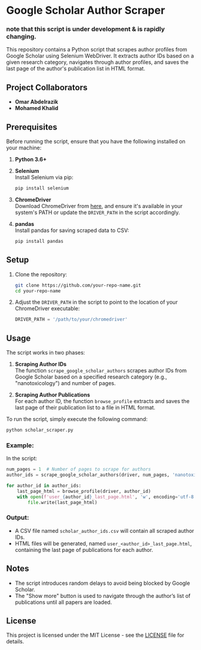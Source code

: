 

# Google Scholar Author Scraper
### note that this script is under development & is rapidly changing.
This repository contains a Python script that scrapes author profiles from Google Scholar using Selenium WebDriver. It extracts author IDs based on a given research category, navigates through author profiles, and saves the last page of the author's publication list in HTML format.

## Project Collaborators
- **Omar Abdelrazik**  
- **Mohamed Khalid**

## Prerequisites

Before running the script, ensure that you have the following installed on your machine:

1. **Python 3.6+**  
2. **Selenium**  
   Install Selenium via pip:
   ```bash
   pip install selenium
   ```
3. **ChromeDriver**  
   Download ChromeDriver from [here](https://sites.google.com/a/chromium.org/chromedriver/downloads), and ensure it's available in your system's PATH or update the `DRIVER_PATH` in the script accordingly.

4. **pandas**  
   Install pandas for saving scraped data to CSV:
   ```bash
   pip install pandas
   ```

## Setup

1. Clone the repository:
   ```bash
   git clone https://github.com/your-repo-name.git
   cd your-repo-name
   ```

2. Adjust the `DRIVER_PATH` in the script to point to the location of your ChromeDriver executable:
   ```python
   DRIVER_PATH = '/path/to/your/chromedriver'
   ```

## Usage

The script works in two phases:

1. **Scraping Author IDs**  
   The function `scrape_google_scholar_authors` scrapes author IDs from Google Scholar based on a specified research category (e.g., "nanotoxicology") and number of pages.

2. **Scraping Author Publications**  
   For each author ID, the function `browse_profile` extracts and saves the last page of their publication list to a file in HTML format.

To run the script, simply execute the following command:

```bash
python scholar_scraper.py
```

### Example:

In the script:
```python
num_pages = 1  # Number of pages to scrape for authors
author_ids = scrape_google_scholar_authors(driver, num_pages, 'nanotoxicology')

for author_id in author_ids:
    last_page_html = browse_profile(driver, author_id)
    with open(f'user_{author_id}_last_page.html', 'w', encoding='utf-8') as file:
        file.write(last_page_html)
```

### Output:

- A CSV file named `scholar_author_ids.csv` will contain all scraped author IDs.
- HTML files will be generated, named `user_<author_id>_last_page.html`, containing the last page of publications for each author.

## Notes

- The script introduces random delays to avoid being blocked by Google Scholar.
- The "Show more" button is used to navigate through the author’s list of publications until all papers are loaded.

## License

This project is licensed under the MIT License - see the [LICENSE](LICENSE) file for details.

